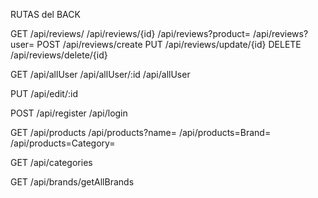

RUTAS del BACK

<!-- Reviews: -->

GET
/api/reviews/
/api/reviews/{id}
/api/reviews?product=
/api/reviews?user=
POST
/api/reviews/create
PUT
/api/reviews/update/{id}
DELETE
/api/reviews/delete/{id}

<!-- Users-->

GET
/api/allUser
/api/allUser/:id
/api/allUser

PUT
/api/edit/:id

POST
/api/register
/api/login

<!-- Products -->
GET
/api/products
/api/products?name=
/api/products=Brand=
/api/products=Category=

<!-- Categories -->
GET
/api/categories

<!-- Brands -->
GET
/api/brands/getAllBrands